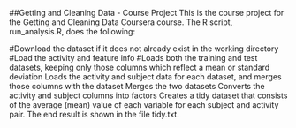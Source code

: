 ##Getting and Cleaning Data - Course Project
This is the course project for the Getting and Cleaning Data Coursera course. The R script, run_analysis.R, does the following:

#Download the dataset if it does not already exist in the working directory
#Load the activity and feature info
#Loads both the training and test datasets, keeping only those columns which reflect a mean or standard deviation
Loads the activity and subject data for each dataset, and merges those columns with the dataset
Merges the two datasets
Converts the activity and subject columns into factors
Creates a tidy dataset that consists of the average (mean) value of each variable for each subject and activity pair.
The end result is shown in the file tidy.txt.
